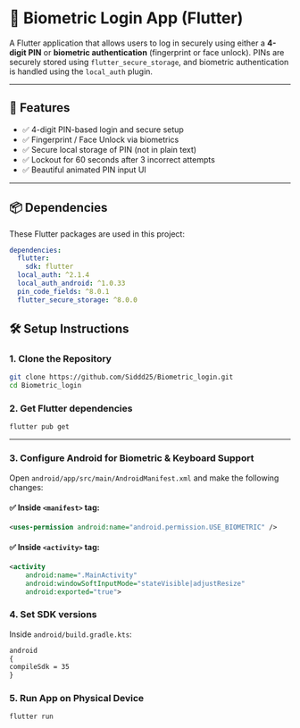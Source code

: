 # 🔐 Biometric Login App (Flutter)

A Flutter application that allows users to log in securely using either a **4-digit PIN** or **biometric authentication** (fingerprint or face unlock). PINs are securely stored using `flutter_secure_storage`, and biometric authentication is handled using the `local_auth` plugin.

---

## 🚀 Features

- ✅ 4-digit PIN-based login and secure setup
- ✅ Fingerprint / Face Unlock via biometrics
- ✅ Secure local storage of PIN (not in plain text)
- ✅ Lockout for 60 seconds after 3 incorrect attempts
- ✅ Beautiful animated PIN input UI

---

## 📦 Dependencies

These Flutter packages are used in this project:

```yaml
dependencies:
  flutter:
    sdk: flutter
  local_auth: ^2.1.4
  local_auth_android: ^1.0.33
  pin_code_fields: ^8.0.1
  flutter_secure_storage: ^8.0.0

```
## 🛠️ Setup Instructions

### 1. Clone the Repository

```bash
git clone https://github.com/Siddd25/Biometric_login.git
cd Biometric_login
```
### 2. Get Flutter dependencies
```bash
flutter pub get
```
---

### 3. Configure Android for Biometric & Keyboard Support

Open `android/app/src/main/AndroidManifest.xml` and make the following changes:

#### ✅ Inside `<manifest>` tag:

```xml
<uses-permission android:name="android.permission.USE_BIOMETRIC" />
```
#### ✅ Inside `<activity>` tag:
```xml
<activity
    android:name=".MainActivity"
    android:windowSoftInputMode="stateVisible|adjustResize"
    android:exported="true">
```
### 4. Set SDK versions
Inside `android/build.gradle.kts`:
``` xml
android
{
compileSdk = 35
}
```

### 5. Run App on Physical Device
```bash
flutter run
```








